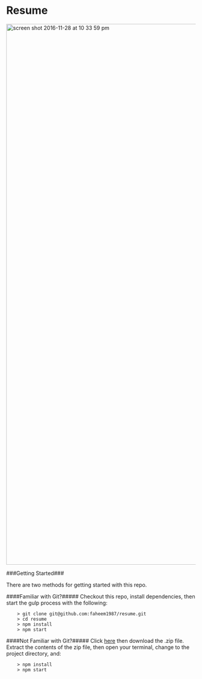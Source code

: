 # Resume

<img width="1440" alt="screen shot 2016-11-28 at 10 33 59 pm" src="https://cloud.githubusercontent.com/assets/8333965/20699228/121559e4-b5bb-11e6-9648-db496bee8d07.png">



###Getting Started###

There are two methods for getting started with this repo.

####Familiar with Git?#####
Checkout this repo, install dependencies, then start the gulp process with the following:

```
	> git clone git@github.com:faheem1987/resume.git
	> cd resume
	> npm install
	> npm start
```

####Not Familiar with Git?#####
Click [here](https://github.com/faheem1987/resume.git) then download the .zip file.  Extract the contents of the zip file, then open your terminal, change to the project directory, and:

```
	> npm install
	> npm start
```
